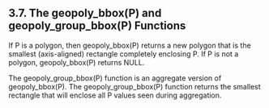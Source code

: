## 3\.7\. The geopoly\_bbox(P) and geopoly\_group\_bbox(P) Functions



If P is a polygon, then geopoly\_bbox(P) returns a new polygon that is
the smallest (axis\-aligned) rectangle completely enclosing P.
If P is not a polygon, geopoly\_bbox(P) returns NULL.




The geopoly\_group\_bbox(P) function is an aggregate version of geopoly\_bbox(P).
The geopoly\_group\_bbox(P) function returns the smallest rectangle that will
enclose all P values seen during aggregation.




